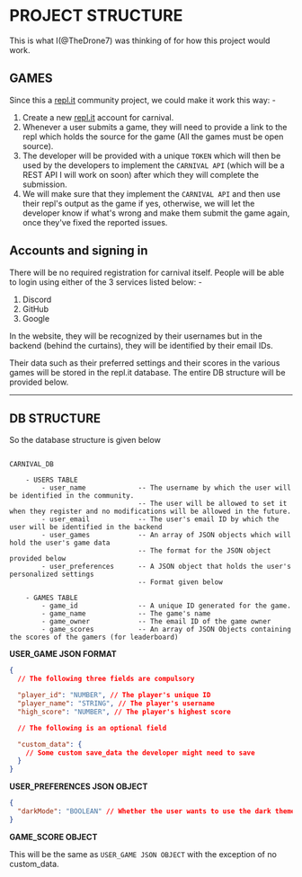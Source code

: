 # PROJECT STRUCTURE

This is what I(@TheDrone7) was thinking of for how this project would work.

## GAMES

Since this a [repl.it](https://repl.it) community project, we could make it work this way: -

1. Create a new [repl.it](https://repl.it) account for carnival.
2. Whenever a user submits a game, they will need to provide a link to the repl which holds the source for the game (All the games must be open source).
3. The developer will be provided with a unique `TOKEN` which will then be used by the developers to implement the `CARNIVAL API` (which will be a REST API I will work on soon) after which they will complete the submission.
4. We will make sure that they implement the `CARNIVAL API` and then use their repl's output as the game if yes, otherwise, we will let the developer know if what's wrong and make them submit the game again, once they've fixed the reported issues.

## Accounts and signing in

There will be no required registration for carnival itself. People will be able to login using either of the 3 services listed below: -

1. Discord
2. GitHub
3. Google

In the website, they will be recognized by their usernames but in the backend (behind the curtains), they will be identified by their email IDs.

Their data such as their preferred settings and their scores in the various games will be stored in the repl.it database. The entire DB structure will be provided below.

---

## DB STRUCTURE

So the database structure is given below

```

CARNIVAL_DB

    - USERS TABLE
        - user_name             -- The username by which the user will be identified in the community.
                                -- The user will be allowed to set it when they register and no modifications will be allowed in the future.
        - user_email            -- The user's email ID by which the user will be identified in the backend
        - user_games            -- An array of JSON objects which will hold the user's game data
                                -- The format for the JSON object provided below
        - user_preferences      -- A JSON object that holds the user's personalized settings
                                -- Format given below

    - GAMES TABLE
        - game_id               -- A unique ID generated for the game.
        - game_name             -- The game's name
        - game_owner            -- The email ID of the game owner
        - game_scores           -- An array of JSON Objects containing the scores of the gamers (for leaderboard)

```

**USER_GAME JSON FORMAT**

```json
{
  // The following three fields are compulsory

  "player_id": "NUMBER", // The player's unique ID
  "player_name": "STRING", // The player's username
  "high_score": "NUMBER", // The player's highest score

  // The following is an optional field

  "custom_data": {
    // Some custom save_data the developer might need to save
  }
}
```

**USER_PREFERENCES JSON OBJECT**

```json
{
  "darkMode": "BOOLEAN" // Whether the user wants to use the dark theme or the light theme. (TRUE by default)
}
```

**GAME_SCORE OBJECT**

This will be the same as `USER_GAME JSON OBJECT` with the exception of no custom_data.

